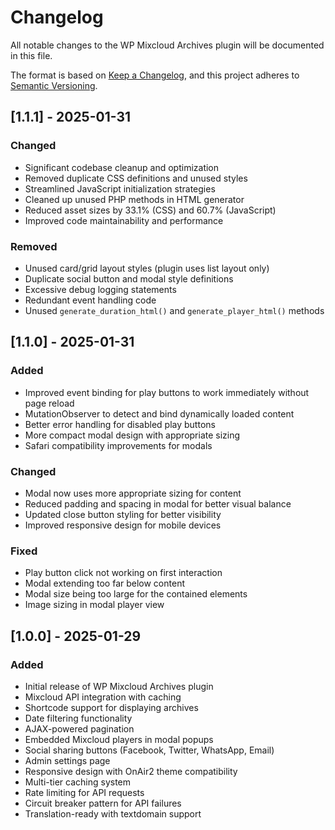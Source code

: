 # Changelog

All notable changes to the WP Mixcloud Archives plugin will be documented in this file.

The format is based on [Keep a Changelog](https://keepachangelog.com/en/1.0.0/),
and this project adheres to [Semantic Versioning](https://semver.org/spec/v2.0.0.html).

## [1.1.1] - 2025-01-31

### Changed
- Significant codebase cleanup and optimization
- Removed duplicate CSS definitions and unused styles
- Streamlined JavaScript initialization strategies
- Cleaned up unused PHP methods in HTML generator
- Reduced asset sizes by 33.1% (CSS) and 60.7% (JavaScript)
- Improved code maintainability and performance

### Removed
- Unused card/grid layout styles (plugin uses list layout only)
- Duplicate social button and modal style definitions
- Excessive debug logging statements
- Redundant event handling code
- Unused `generate_duration_html()` and `generate_player_html()` methods

## [1.1.0] - 2025-01-31

### Added
- Improved event binding for play buttons to work immediately without page reload
- MutationObserver to detect and bind dynamically loaded content
- Better error handling for disabled play buttons
- More compact modal design with appropriate sizing
- Safari compatibility improvements for modals

### Changed
- Modal now uses more appropriate sizing for content
- Reduced padding and spacing in modal for better visual balance
- Updated close button styling for better visibility
- Improved responsive design for mobile devices

### Fixed
- Play button click not working on first interaction
- Modal extending too far below content
- Modal size being too large for the contained elements
- Image sizing in modal player view

## [1.0.0] - 2025-01-29

### Added
- Initial release of WP Mixcloud Archives plugin
- Mixcloud API integration with caching
- Shortcode support for displaying archives
- Date filtering functionality
- AJAX-powered pagination
- Embedded Mixcloud players in modal popups
- Social sharing buttons (Facebook, Twitter, WhatsApp, Email)
- Admin settings page
- Responsive design with OnAir2 theme compatibility
- Multi-tier caching system
- Rate limiting for API requests
- Circuit breaker pattern for API failures
- Translation-ready with textdomain support